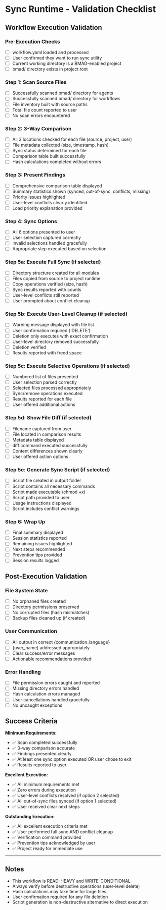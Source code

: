# Sync Runtime - Validation Checklist

## Workflow Execution Validation

### Pre-Execution Checks

- [ ] workflow.yaml loaded and processed
- [ ] User confirmed they want to run sync utility
- [ ] Current working directory is a BMAD-enabled project
- [ ] bmad/ directory exists in project root

### Step 1: Scan Source Files

- [ ] Successfully scanned bmad/ directory for agents
- [ ] Successfully scanned bmad/ directory for workflows
- [ ] File inventory built with source paths
- [ ] Total file count reported to user
- [ ] No scan errors encountered

### Step 2: 3-Way Comparison

- [ ] All 3 locations checked for each file (source, project, user)
- [ ] File metadata collected (size, timestamp, hash)
- [ ] Sync status determined for each file
- [ ] Comparison table built successfully
- [ ] Hash calculations completed without errors

### Step 3: Present Findings

- [ ] Comprehensive comparison table displayed
- [ ] Summary statistics shown (synced, out-of-sync, conflicts, missing)
- [ ] Priority issues highlighted
- [ ] User-level conflicts clearly identified
- [ ] Load priority explanation provided

### Step 4: Sync Options

- [ ] All 6 options presented to user
- [ ] User selection captured correctly
- [ ] Invalid selections handled gracefully
- [ ] Appropriate step executed based on selection

### Step 5a: Execute Full Sync (if selected)

- [ ] Directory structure created for all modules
- [ ] Files copied from source to project runtime
- [ ] Copy operations verified (size, hash)
- [ ] Sync results reported with counts
- [ ] User-level conflicts still reported
- [ ] User prompted about conflict cleanup

### Step 5b: Execute User-Level Cleanup (if selected)

- [ ] Warning message displayed with file list
- [ ] User confirmation required ('DELETE')
- [ ] Deletion only executes with exact confirmation
- [ ] User-level directory removed successfully
- [ ] Deletion verified
- [ ] Results reported with freed space

### Step 5c: Execute Selective Operations (if selected)

- [ ] Numbered list of files presented
- [ ] User selection parsed correctly
- [ ] Selected files processed appropriately
- [ ] Sync/remove operations executed
- [ ] Results reported for each file
- [ ] User offered additional actions

### Step 5d: Show File Diff (if selected)

- [ ] Filename captured from user
- [ ] File located in comparison results
- [ ] Metadata table displayed
- [ ] diff command executed successfully
- [ ] Content differences shown clearly
- [ ] User offered action options

### Step 5e: Generate Sync Script (if selected)

- [ ] Script file created in output folder
- [ ] Script contains all necessary commands
- [ ] Script made executable (chmod +x)
- [ ] Script path provided to user
- [ ] Usage instructions displayed
- [ ] Script includes conflict warnings

### Step 6: Wrap Up

- [ ] Final summary displayed
- [ ] Session statistics reported
- [ ] Remaining issues highlighted
- [ ] Next steps recommended
- [ ] Prevention tips provided
- [ ] Session results logged

## Post-Execution Validation

### File System State

- [ ] No orphaned files created
- [ ] Directory permissions preserved
- [ ] No corrupted files (hash mismatches)
- [ ] Backup files cleaned up (if created)

### User Communication

- [ ] All output in correct {communication_language}
- [ ] {user_name} addressed appropriately
- [ ] Clear success/error messages
- [ ] Actionable recommendations provided

### Error Handling

- [ ] File permission errors caught and reported
- [ ] Missing directory errors handled
- [ ] Hash calculation errors managed
- [ ] User cancellations handled gracefully
- [ ] No uncaught exceptions

## Success Criteria

**Minimum Requirements:**

- ✅ Scan completed successfully
- ✅ 3-way comparison accurate
- ✅ Findings presented clearly
- ✅ At least one sync option executed OR user chose to exit
- ✅ Results reported to user

**Excellent Execution:**

- ✅ All minimum requirements met
- ✅ Zero errors during execution
- ✅ User-level conflicts resolved (if option 2 selected)
- ✅ All out-of-sync files synced (if option 1 selected)
- ✅ User received clear next steps

**Outstanding Execution:**

- ✅ All excellent execution criteria met
- ✅ User performed full sync AND conflict cleanup
- ✅ Verification command provided
- ✅ Prevention tips acknowledged by user
- ✅ Project ready for immediate use

---

## Notes

- This workflow is READ-HEAVY and WRITE-CONDITIONAL
- Always verify before destructive operations (user-level delete)
- Hash calculations may take time for large files
- User confirmation required for any file deletion
- Script generation is non-destructive alternative to direct execution
